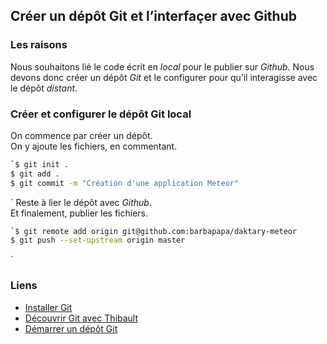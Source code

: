 ## Créer un dépôt Git et l’interfaçer avec Github

### Les raisons
  
Nous souhaitons lié le code écrit en *local* pour le publier sur *Github*. Nous devons donc créer un dépôt *Git* et le configurer pour qu’il interagisse avec le dépôt *distant*.

### Créer et configurer le dépôt Git local
  
On commence par créer un dépôt.  
On y ajoute les fichiers, en commentant.

``` bash
`$ git init .
$ git add .
$ git commit -m "Création d'une application Meteor"
```
`
Reste à lier le dépôt avec *Github*.  
Et finalement, publier les fichiers.

``` bash
`$ git remote add origin git@github.com:barbapapa/daktary-meteor
$ git push --set-upstream origin master
```
`
### Liens
- [Installer Git][1]
- [Découvrir Git avec Thibault][2]
- [Démarrer un dépôt Git][3]

[1]:	https://git-scm.com/book/fr/v2/D%C3%A9marrage-rapide-Installation-de-Git
[2]:	http://www.miximum.fr/blog/decouvrir-git/
[3]:	https://git-scm.com/book/fr/v2/Les-bases-de-Git-D%C3%A9marrer-un-d%C3%A9p%C3%B4t-Git